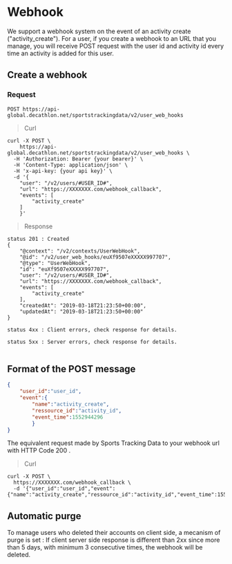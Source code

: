# Webhook

We support a webhook system on the event of an activity create ("activity_create").
For a user, if you create a webhook to an URL that you manage, you will receive POST request with the user id and activity id every time an activity is added for this user.


## Create a webhook


### Request

`POST https://api-global.decathlon.net/sportstrackingdata/v2/user_web_hooks`
 


> Curl

```shell
curl -X POST \
    https://api-global.decathlon.net/sportstrackingdata/v2/user_web_hooks \
  -H 'Authorization: Bearer {your bearer}' \
  -H 'Content-Type: application/json' \
  -H 'x-api-key: {your api key}' \
  -d '{
    "user": "/v2/users/#USER_ID#",
    "url": "https://XXXXXXX.com/webhook_callback",
    "events": [
        "activity_create"
    ]
    }' 
```


> Response

```
status 201 : Created
{
    "@context": "/v2/contexts/UserWebHook",
    "@id": "/v2/user_web_hooks/euXf9507eXXXXX997707",
    "@type": "UserWebHook",
    "id": "euXf9507eXXXXX997707",
    "user": "/v2/users/#USER_ID#",
    "url": "https://XXXXXXX.com/webhook_callback",
    "events": [
        "activity_create"
    ],
    "createdAt": "2019-03-18T21:23:50+00:00",
    "updatedAt": "2019-03-18T21:23:50+00:00"
}

status 4xx : Client errors, check response for details.

status 5xx : Server errors, check response for details.


```


## Format of the POST message


```json
{
    "user_id":"user_id",
    "event":{
        "name":"activity_create",
        "ressource_id":"activity_id",
        "event_time":1552944296
        }
}
```


The equivalent request made by Sports Tracking Data to your webhook url with HTTP Code 200 .

> Curl

```shell
curl -X POST \
  https://XXXXXXX.com/webhook_callback \
  -d '{"user_id":"user_id","event":{"name":"activity_create","ressource_id":"activity_id","event_time":1552944296}}'
```

## Automatic purge

To manage users who deleted their accounts on client side, a mecanism of purge is set :
If client server side response is different than 2xx since more than 5 days, with minimum 3 consecutive times, the webhook will be deleted.
